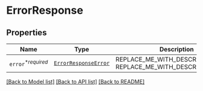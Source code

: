# ErrorResponse



## Properties
Name | Type | Description | Notes
------------ | ------------- | ------------- | -------------
| `error`<sup>*_required_</sup> | [```ErrorResponseError```](ErrorResponseError.md) | REPLACE_ME_WITH_DESCRIPTION_BEGIN  REPLACE_ME_WITH_DESCRIPTION_END |  |

[[Back to Model list]](../README.md#documentation-for-models) [[Back to API list]](../README.md#documentation-for-api-endpoints) [[Back to README]](../README.md)

